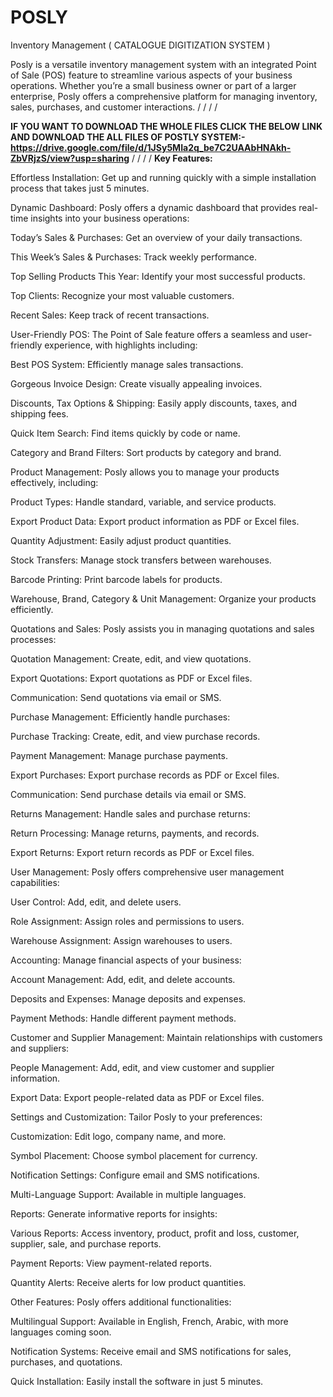 # POSLY
Inventory Management ( CATALOGUE DIGITIZATION SYSTEM )

Posly is a versatile inventory management system with an integrated Point of Sale (POS) feature to streamline various aspects of your business operations. Whether you’re a small business owner or part of a larger enterprise, Posly offers a comprehensive platform for managing inventory, sales, purchases, and customer interactions.
/
/
/
/

**IF YOU WANT TO DOWNLOAD THE WHOLE FILES CLICK THE BELOW LINK AND DOWNLOAD THE ALL FILES OF POSTLY SYSTEM:-**
**https://drive.google.com/file/d/1JSy5MIa2q_be7C2UAAbHNAkh-ZbVRjzS/view?usp=sharing**
/
/
/
/
**Key Features:**

Effortless Installation: Get up and running quickly with a simple installation process that takes just 5 minutes.

Dynamic Dashboard: Posly offers a dynamic dashboard that provides real-time insights into your business operations:

Today’s Sales & Purchases: Get an overview of your daily transactions.

This Week’s Sales & Purchases: Track weekly performance.

Top Selling Products This Year: Identify your most successful products.

Top Clients: Recognize your most valuable customers.

Recent Sales: Keep track of recent transactions.

User-Friendly POS: The Point of Sale feature offers a seamless and user-friendly experience, with highlights including:

Best POS System: Efficiently manage sales transactions.

Gorgeous Invoice Design: Create visually appealing invoices.

Discounts, Tax Options & Shipping: Easily apply discounts, taxes, and shipping fees.

Quick Item Search: Find items quickly by code or name.

Category and Brand Filters: Sort products by category and brand.

Product Management: Posly allows you to manage your products effectively, including:

Product Types: Handle standard, variable, and service products.

Export Product Data: Export product information as PDF or Excel files.

Quantity Adjustment: Easily adjust product quantities.

Stock Transfers: Manage stock transfers between warehouses.

Barcode Printing: Print barcode labels for products.

Warehouse, Brand, Category & Unit Management: Organize your products efficiently.

Quotations and Sales: Posly assists you in managing quotations and sales processes:

Quotation Management: Create, edit, and view quotations.

Export Quotations: Export quotations as PDF or Excel files.

Communication: Send quotations via email or SMS.

Purchase Management: Efficiently handle purchases:

Purchase Tracking: Create, edit, and view purchase records.

Payment Management: Manage purchase payments.

Export Purchases: Export purchase records as PDF or Excel files.

Communication: Send purchase details via email or SMS.

Returns Management: Handle sales and purchase returns:

Return Processing: Manage returns, payments, and records.

Export Returns: Export return records as PDF or Excel files.

User Management: Posly offers comprehensive user management capabilities:

User Control: Add, edit, and delete users.

Role Assignment: Assign roles and permissions to users.

Warehouse Assignment: Assign warehouses to users.

Accounting: Manage financial aspects of your business:

Account Management: Add, edit, and delete accounts.

Deposits and Expenses: Manage deposits and expenses.

Payment Methods: Handle different payment methods.

Customer and Supplier Management: Maintain relationships with customers and suppliers:

People Management: Add, edit, and view customer and supplier information.

Export Data: Export people-related data as PDF or Excel files.

Settings and Customization: Tailor Posly to your preferences:

Customization: Edit logo, company name, and more.

Symbol Placement: Choose symbol placement for currency.

Notification Settings: Configure email and SMS notifications.

Multi-Language Support: Available in multiple languages.

Reports: Generate informative reports for insights:

Various Reports: Access inventory, product, profit and loss, customer, supplier, sale, and purchase reports.

Payment Reports: View payment-related reports.

Quantity Alerts: Receive alerts for low product quantities.

Other Features: Posly offers additional functionalities:

Multilingual Support: Available in English, French, Arabic, with more languages coming soon.

Notification Systems: Receive email and SMS notifications for sales, purchases, and quotations.

Quick Installation: Easily install the software in just 5 minutes.



